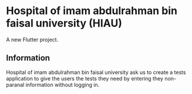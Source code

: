 # Hospital of imam abdulrahman bin faisal university (HIAU)

A new Flutter project.

## Information

Hospital of imam abdulrahman bin faisal university ask us to create a tests application to give the users the tests they need  by entering they non-paranal
information without logging in. 
